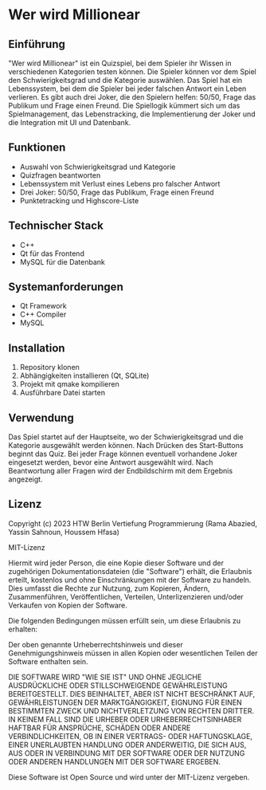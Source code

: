 # Wer wird Millionear

## Einführung

"Wer wird Millionear" ist ein Quizspiel, bei dem Spieler ihr Wissen in verschiedenen Kategorien testen können. Die Spieler können vor dem Spiel den Schwierigkeitsgrad und die Kategorie auswählen. Das Spiel hat ein Lebenssystem, bei dem die Spieler bei jeder falschen Antwort ein Leben verlieren. Es gibt auch drei Joker, die den Spielern helfen: 50/50, Frage das Publikum und Frage einen Freund. Die Spiellogik kümmert sich um das Spielmanagement, das Lebenstracking, die Implementierung der Joker und die Integration mit UI und Datenbank.

## Funktionen

- Auswahl von Schwierigkeitsgrad und Kategorie
- Quizfragen beantworten
- Lebenssystem mit Verlust eines Lebens pro falscher Antwort
- Drei Joker: 50/50, Frage das Publikum, Frage einen Freund
- Punktetracking und Highscore-Liste

## Technischer Stack

- C++
- Qt für das Frontend
- MySQL für die Datenbank

## Systemanforderungen

- Qt Framework
- C++ Compiler
- MySQL

## Installation

1. Repository klonen
2. Abhängigkeiten installieren (Qt, SQLite)
3. Projekt mit qmake kompilieren
4. Ausführbare Datei starten

## Verwendung

Das Spiel startet auf der Hauptseite, wo der Schwierigkeitsgrad und die Kategorie ausgewählt werden können. Nach Drücken des Start-Buttons beginnt das Quiz. Bei jeder Frage können eventuell vorhandene Joker eingesetzt werden, bevor eine Antwort ausgewählt wird. Nach Beantwortung aller Fragen wird der Endbildschirm mit dem Ergebnis angezeigt.

## Lizenz

Copyright (c) 2023 HTW Berlin Vertiefung Programmierung (Rama Abazied, Yassin Sahnoun, Houssem Hfasa)

MIT-Lizenz

Hiermit wird jeder Person, die eine Kopie dieser Software und der zugehörigen Dokumentationsdateien (die "Software") erhält, die Erlaubnis erteilt, kostenlos und ohne Einschränkungen mit der Software zu handeln. Dies umfasst die Rechte zur Nutzung, zum Kopieren, Ändern, Zusammenführen, Veröffentlichen, Verteilen, Unterlizenzieren und/oder Verkaufen von Kopien der Software.

Die folgenden Bedingungen müssen erfüllt sein, um diese Erlaubnis zu erhalten:

Der oben genannte Urheberrechtshinweis und dieser Genehmigungshinweis müssen in allen Kopien oder wesentlichen Teilen der Software enthalten sein.

DIE SOFTWARE WIRD "WIE SIE IST" UND OHNE JEGLICHE AUSDRÜCKLICHE ODER STILLSCHWEIGENDE GEWÄHRLEISTUNG BEREITGESTELLT. DIES BEINHALTET, ABER IST NICHT BESCHRÄNKT AUF, GEWÄHRLEISTUNGEN DER MARKTGÄNGIGKEIT, EIGNUNG FÜR EINEN BESTIMMTEN ZWECK UND NICHTVERLETZUNG VON RECHTEN DRITTER. IN KEINEM FALL SIND DIE URHEBER ODER URHEBERRECHTSINHABER HAFTBAR FÜR ANSPRÜCHE, SCHÄDEN ODER ANDERE VERBINDLICHKEITEN, OB IN EINER VERTRAGS- ODER HAFTUNGSKLAGE, EINER UNERLAUBTEN HANDLUNG ODER ANDERWEITIG, DIE SICH AUS, AUS ODER IN VERBINDUNG MIT DER SOFTWARE ODER DER NUTZUNG ODER ANDEREN HANDLUNGEN MIT DER SOFTWARE ERGEBEN.

Diese Software ist Open Source und wird unter der MIT-Lizenz vergeben.
